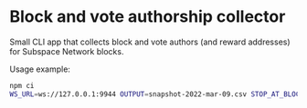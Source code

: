 
# Block and vote authorship collector

Small CLI app that collects block and vote authors (and reward addresses) for Subspace Network blocks.

Usage example:
```bash
npm ci
WS_URL=ws://127.0.0.1:9944 OUTPUT=snapshot-2022-mar-09.csv STOP_AT_BLOCK=0 npm start
```
